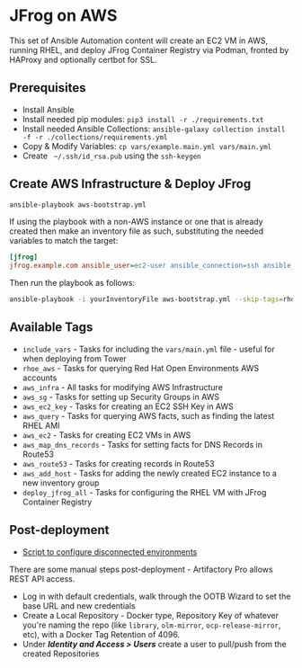 # JFrog on AWS

This set of Ansible Automation content will create an EC2 VM in AWS, running RHEL, and deploy JFrog Container Registry via Podman, fronted by HAProxy and optionally certbot for SSL.

## Prerequisites

- Install Ansible
- Install needed pip modules: `pip3 install -r ./requirements.txt`
- Install needed Ansible Collections: `ansible-galaxy collection install -f -r ./collections/requirements.yml`
- Copy & Modify Variables: `cp vars/example.main.yml vars/main.yml`
- Create ` ~/.ssh/id_rsa.pub` using the `ssh-keygen`

## Create AWS Infrastructure & Deploy JFrog

```bash
ansible-playbook aws-bootstrap.yml
```

If using the playbook with a non-AWS instance or one that is already created then make an inventory file as such, substituting the needed variables to match the target:

```ini
[jfrog]
jfrog.example.com ansible_user=ec2-user ansible_connection=ssh ansible_ssh_common_args='-o StrictHostKeyChecking=no' ansible_python_interpreter='/usr/libexec/platform-python' ansible_ssh_private_key_file="~/.ssh/id_rsa" base_domain="example.com" env_email_owner="you@example.com"
```

Then run the playbook as follows:

```bash
ansible-playbook -i yourInventoryFile aws-bootstrap.yml --skip-tags=rhoe_aws,aws_infra
```

## Available Tags

- `include_vars` - Tasks for including the `vars/main.yml` file - useful for when deploying from Tower
- `rhoe_aws` - Tasks for querying Red Hat Open Environments AWS accounts
- `aws_infra` - All tasks for modifying AWS Infrastructure
- `aws_sg` - Tasks for setting up Security Groups in AWS
- `aws_ec2_key` - Tasks for creating an EC2 SSH Key in AWS
- `aws_query` - Tasks for querying AWS facts, such as finding the latest RHEL AMI
- `aws_ec2` - Tasks for creating EC2 VMs in AWS
- `aws_map_dns_records` - Tasks for setting facts for DNS Records in Route53
- `aws_route53` - Tasks for creating records in Route53
- `aws_add_host` - Tasks for adding the newly created EC2 instance to a new inventory group
- `deploy_jfrog_all` - Tasks for configuring the RHEL VM with JFrog Container Registry

## Post-deployment

* [Script to configure disconnected environments](disconnected-scripts)  

There are some manual steps post-deployment - Artifactory Pro allows REST API access.

- Log in with default credentials, walk through the OOTB Wizard to set the base URL and new credentials
- Create a Local Repository - Docker type, Repository Key of whatever you're naming the repo (like `library`, `olm-mirror`, `ocp-release-mirror`, etc), with a Docker Tag Retention of 4096.
- Under ***Identity and Access > Users*** create a user to pull/push from the created Repositories

